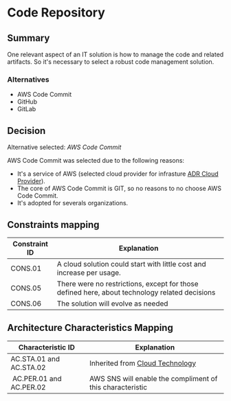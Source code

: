 # Code Repository

## Summary

One relevant aspect of an IT solution is how to manage the code and related artifacts. So it's necessary to select a robust code management solution. 

### Alternatives

- AWS Code Commit
- GitHub
- GitLab

## Decision 

Alternative selected: *AWS Code Commit*

AWS Code Commit was selected due to the following reasons:

- It's a service of AWS (selected cloud provider for infrasture [ADR Cloud Provider](./adr-cloud.md)). 
- The core of AWS Code Commit is GIT, so no reasons to no choose AWS Code Commit.
- It's adopted for severals organizations.

## Constraints mapping

| Constraint ID | Explanation |
| ------------- | ----------- |
| CONS.01 | A cloud solution could start with little cost and increase per usage. |
| CONS.05 | There were no restrictions, except for those defined here, about technology related decisions |
| CONS.06 | The solution will evolve as needed |

## Architecture Characteristics Mapping

| Characteristic ID | Explanation |
| ------------- | ----------- |
| AC.STA.01 and AC.STA.02 | Inherited from [Cloud Technology](./adr-cloud.md) |
| AC.PER.01 and AC.PER.02 | AWS SNS will enable the compliment of this characteristic |